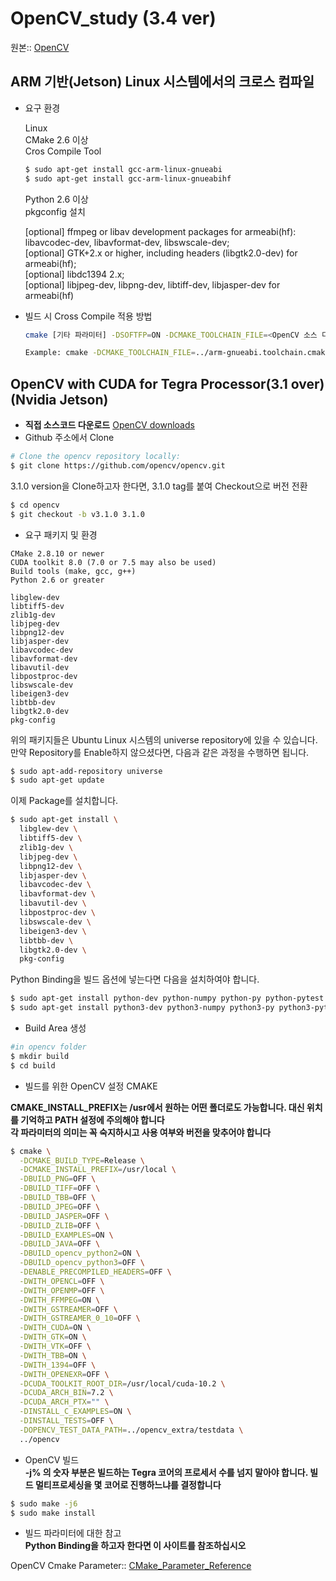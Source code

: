 # OpenCV_study (3.4 ver)

원본:: [OpenCV](https://docs.opencv.org/3.4/index.html)

## ARM 기반(Jetson) Linux 시스템에서의 크로스 컴파일

* 요구 환경

  Linux   
  CMake 2.6 이상   
  Cros Compile Tool   
  ```bash
  $ sudo apt-get install gcc-arm-linux-gnueabi
  $ sudo apt-get install gcc-arm-linux-gnueabihf
  ```
  Python 2.6 이상   
  pkgconfig 설치   

  [optional] ffmpeg or libav development packages for armeabi(hf): libavcodec-dev, libavformat-dev, libswscale-dev;   
  [optional] GTK+2.x or higher, including headers (libgtk2.0-dev) for armeabi(hf);   
  [optional] libdc1394 2.x;   
  [optional] libjpeg-dev, libpng-dev, libtiff-dev, libjasper-dev for armeabi(hf)   

* 빌드 시 Cross Compile 적용 방법

  ```bash
  cmake [기타 파라미터] -DSOFTFP=ON -DCMAKE_TOOLCHAIN_FILE=<OpenCV 소스 디렉터리 PATH>/platforms/linux/arm-gnueabi.toolchain.cmake    <OpenCV 소스 디렉터리 PATH>

  Example: cmake -DCMAKE_TOOLCHAIN_FILE=../arm-gnueabi.toolchain.cmake ../../..
  ```
 
## OpenCV with CUDA for Tegra Processor(3.1 over)(Nvidia Jetson)
  * **직접 소스코드 다운로드** [OpenCV downloads](http://opencv.org/releases.html)
  * Github 주소에서 Clone
  
  ```bash
  # Clone the opencv repository locally:
  $ git clone https://github.com/opencv/opencv.git
  ```
  
  3.1.0 version을 Clone하고자 한다면, 3.1.0 tag를 붙여 Checkout으로 버전 전환
  ```bash
  $ cd opencv
  $ git checkout -b v3.1.0 3.1.0
  ```
  
  * 요구 패키지 및 환경
  ```
  CMake 2.8.10 or newer
  CUDA toolkit 8.0 (7.0 or 7.5 may also be used)
  Build tools (make, gcc, g++)
  Python 2.6 or greater
  ```
  ```
  libglew-dev
  libtiff5-dev
  zlib1g-dev
  libjpeg-dev
  libpng12-dev
  libjasper-dev
  libavcodec-dev
  libavformat-dev
  libavutil-dev
  libpostproc-dev
  libswscale-dev
  libeigen3-dev
  libtbb-dev
  libgtk2.0-dev
  pkg-config
  ```
  위의 패키지들은 Ubuntu Linux 시스템의 universe repository에 있을 수 있습니다. 만약 Repository를 Enable하지 않으셨다면,
  다음과 같은 과정을 수행하면 됩니다.
  
  ```bash
  $ sudo apt-add-repository universe
  $ sudo apt-get update
  ```
  이제 Package를 설치합니다.
  
  ```bash
  $ sudo apt-get install \
    libglew-dev \
    libtiff5-dev \
    zlib1g-dev \
    libjpeg-dev \
    libpng12-dev \
    libjasper-dev \
    libavcodec-dev \
    libavformat-dev \
    libavutil-dev \
    libpostproc-dev \
    libswscale-dev \
    libeigen3-dev \
    libtbb-dev \
    libgtk2.0-dev \
    pkg-config
  ```
  
  Python Binding을 빌드 옵션에 넣는다면 다음을 설치하여야 합니다.
  
  ```bash 
  $ sudo apt-get install python-dev python-numpy python-py python-pytest 
  $ sudo apt-get install python3-dev python3-numpy python3-py python3-pytest #Python3
  ```
  
  * Build Area 생성
  ```bash
  #in opencv folder
  $ mkdir build
  $ cd build
  ```
  
  * 빌드를 위한 OpenCV 설정 CMAKE   
  
  **CMAKE_INSTALL_PREFIX는 /usr에서 원하는 어떤 폴더로도 가능합니다. 대신 위치를 기억하고 PATH 설정에 주의해야 합니다**   
  **각 파라미터의 의미는 꼭 숙지하시고 사용 여부와 버전을 맞추어야 합니다**   
  
  ```bash
  $ cmake \
    -DCMAKE_BUILD_TYPE=Release \
    -DCMAKE_INSTALL_PREFIX=/usr/local \
    -DBUILD_PNG=OFF \
    -DBUILD_TIFF=OFF \
    -DBUILD_TBB=OFF \
    -DBUILD_JPEG=OFF \
    -DBUILD_JASPER=OFF \
    -DBUILD_ZLIB=OFF \
    -DBUILD_EXAMPLES=ON \
    -DBUILD_JAVA=OFF \
    -DBUILD_opencv_python2=ON \
    -DBUILD_opencv_python3=OFF \
    -DENABLE_PRECOMPILED_HEADERS=OFF \
    -DWITH_OPENCL=OFF \
    -DWITH_OPENMP=OFF \
    -DWITH_FFMPEG=ON \
    -DWITH_GSTREAMER=OFF \
    -DWITH_GSTREAMER_0_10=OFF \
    -DWITH_CUDA=ON \
    -DWITH_GTK=ON \
    -DWITH_VTK=OFF \
    -DWITH_TBB=ON \
    -DWITH_1394=OFF \
    -DWITH_OPENEXR=OFF \
    -DCUDA_TOOLKIT_ROOT_DIR=/usr/local/cuda-10.2 \
    -DCUDA_ARCH_BIN=7.2 \
    -DCUDA_ARCH_PTX="" \
    -DINSTALL_C_EXAMPLES=ON \
    -DINSTALL_TESTS=OFF \
    -DOPENCV_TEST_DATA_PATH=../opencv_extra/testdata \
    ../opencv
  ```
  
  * OpenCV 빌드   
  **-j% 의 숫자 부분은 빌드하는 Tegra 코어의 프로세서 수를 넘지 말아야 합니다. 빌드 멀티프로세싱을 몇 코어로 진행하느냐를 결정합니다**   
  ```bash
  $ sudo make -j6
  $ sudo make install
  ```
  
  * 빌드 파라미터에 대한 참고   
  **Python Binding을 하고자 한다면 이 사이트를 참조하십시오**   
  
  OpenCV Cmake Parameter:: [CMake_Parameter_Reference](https://docs.opencv.org/master/db/d05/tutorial_config_reference.html)
  
